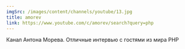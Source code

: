 ```yaml
---
imgSrc: /images/content/channels/youtube/13.jpg
title: amorev
link: https://www.youtube.com/c/amorev/search?query=php
---
```


Канал Антона Морева. Отличные интервью с гостями из мира PHP
